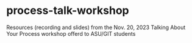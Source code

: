 # process-talk-workshop
 Resources (recording and slides) from the Nov. 20, 2023 Talking About Your Process workshop offerd to ASU/GIT students
